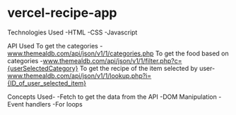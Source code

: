 # vercel-recipe-app

Technologies Used 
-HTML
-CSS
-Javascript 

API Used
To get the categories -www.themealdb.com/api/json/v1/1/categories.php
To get the food based on categories -www.themealdb.com/api/json/v1/1/filter.php?c={userSelectedCategory}
To get the recipe of the item selected by user- www.themealdb.com/api/json/v1/1/lookup.php?i={ID_of_user_selected_item}

Concepts Used-
-Fetch to get the data from the API
-DOM Manipulation
-Event handlers 
-For loops 


